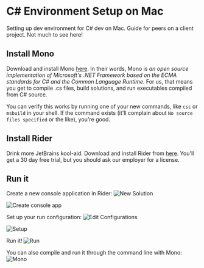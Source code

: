 # C# Environment Setup on Mac
Setting up dev environment for C# dev on Mac. Guide for peers on a client project. Not much to see here!

## Install Mono
Download and install Mono [here](http://www.mono-project.com/). In their words, Mono is *an open source implementation of Microsoft's .NET Framework based on the ECMA standards for C# and the Common Language Runtime*. For us, that means you get to compile .cs files, build solutions, and run executables compiled from C# source.

You can verify this works by running one of your new commands, like `csc` or `msbuild` in your shell. If the command exists (it'll complain about `No source files specified` or the like), you're good.

## Install Rider
Drink more JetBrains kool-aid.  Download and install Rider from [here](https://www.jetbrains.com/rider/). You'll get a 30 day free trial, but you should ask our employer for a license.

## Run it
Create a new console application in Rider:
![New Solution](https://image.ibb.co/k7ZVFb/Screen_Shot_2017_10_05_at_11_47_57_AM.png)

![Create console app](https://image.ibb.co/cPOJ1G/Screen_Shot_2017_10_05_at_11_48_11_AM.png)


Set up your run configuration:
![Edit Configurations](https://image.ibb.co/mf5y1G/Screen_Shot_2017_10_05_at_11_53_00_AM.png)

![Setup](https://image.ibb.co/cqbGow/Screen_Shot_2017_10_05_at_11_52_47_AM.png)

Run it!
![Run](https://image.ibb.co/ciqqgG/Screen_Shot_2017_10_05_at_11_52_21_AM.png)

You can also compile and run it through the command line with Mono:
![Mono](https://image.ibb.co/kSgKab/Screen_Shot_2017_10_05_at_11_58_49_AM.png)
